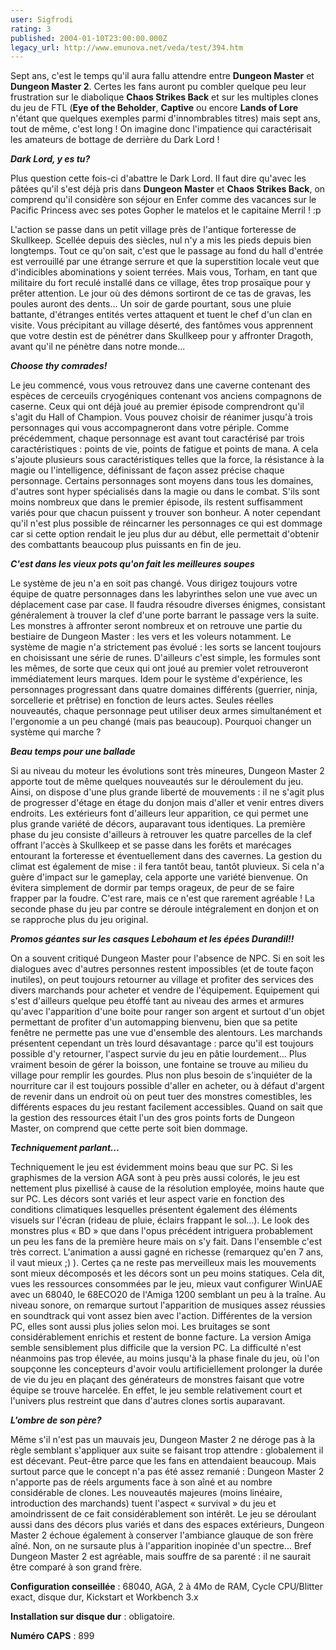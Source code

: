 ```yaml
---
user: Sigfrodi
rating: 3
published: 2004-01-10T23:00:00.000Z
legacy_url: http://www.emunova.net/veda/test/394.htm
---
```

Sept ans, c'est le temps qu'il aura fallu attendre entre **Dungeon Master** et **Dungeon Master 2**. Certes les fans auront pu combler quelque peu leur frustration sur le diabolique **Chaos Strikes Back** et sur les multiples clones du jeu de FTL (**Eye of the Beholder**, **Captive** ou encore **Lands of Lore** n'étant que quelques exemples parmi d'innombrables titres) mais sept ans, tout de même, c'est long ! On imagine donc l'impatience qui caractérisait les amateurs de bottage de derrière du Dark Lord !  

  

**_Dark Lord, y es tu?_**  

  

Plus question cette fois-ci d'abattre le Dark Lord. Il faut dire qu'avec les pâtées qu'il s'est déjà pris dans **Dungeon Master** et **Chaos Strikes Back**, on comprend qu'il considère son séjour en Enfer comme des vacances sur le Pacific Princess avec ses potes Gopher le matelos et le capitaine Merril ! :p   

  

L'action se passe dans un petit village près de l'antique forteresse de Skullkeep. Scellée depuis des siècles, nul n'y a mis les pieds depuis bien longtemps. Tout ce qu'on sait, c'est que le passage au fond du hall d'entrée est verrouillé par une étrange serrure et que la superstition locale veut que d'indicibles abominations y soient terrées. Mais vous, Torham, en tant que militaire du fort reculé installé dans ce village, êtes trop prosaïque pour y prêter attention. Le jour où des démons sortiront de ce tas de gravas, les poules auront des dents... Un soir de garde pourtant, sous une pluie battante, d'étranges entités vertes attaquent et tuent le chef d'un clan en visite. Vous précipitant au village déserté, des fantômes vous apprennent que votre destin est de pénétrer dans Skullkeep pour y affronter Dragoth, avant qu'il ne pénètre dans notre monde...  

  

**_Choose thy comrades!_**  

  

Le jeu commencé, vous vous retrouvez dans une caverne contenant des espèces de cerceuils cryogéniques contenant vos anciens compagnons de caserne. Ceux qui ont déjà joué au premier épisode comprendront qu'il s'agit du Hall of Champion. Vous pouvez choisir de réanimer jusqu'à trois personnages qui vous accompagneront dans votre périple. Comme précédemment, chaque personnage est avant tout caractérisé par trois caractéristiques : points de vie, points de fatigue et points de mana. A cela s'ajoute plusieurs sous caractéristiques telles que la force, la résistance à la magie ou l'intelligence, définissant de façon assez précise chaque personnage. Certains personnages sont moyens dans tous les domaines, d'autres sont hyper spécialisés dans la magie ou dans le combat. S'ils sont moins nombreux que dans le premier épisode, ils restent suffisamment variés pour que chacun puissent y trouver son bonheur. A noter cependant qu'il n'est plus possible de réincarner les personnages ce qui est dommage car si cette option rendait le jeu plus dur au début, elle permettait d'obtenir des combattants beaucoup plus puissants en fin de jeu.  

  

**_C'est dans les vieux pots qu'on fait les meilleures soupes_**  

  

Le système de jeu n'a en soit pas changé. Vous dirigez toujours votre équipe de quatre personnages dans les labyrinthes selon une vue avec un déplacement case par case. Il faudra résoudre diverses énigmes, consistant généralement à trouver la clef d'une porte barrant le passage vers la suite. Les monstres à affronter seront nombreux et on retrouve une partie du bestiaire de Dungeon Master : les vers et les voleurs notamment. Le système de magie n'a strictement pas évolué : les sorts se lancent toujours en choisissant une série de runes. D'ailleurs c'est simple, les formules sont les mêmes, de sorte que ceux qui ont joué au premier volet retrouveront immédiatement leurs marques. Idem pour le système d'expérience, les personnages progressant dans quatre domaines différents (guerrier, ninja, sorcellerie et prêtrise) en fonction de leurs actes. Seules réelles nouveautés, chaque personnage peut utiliser deux armes simultanément et l'ergonomie a un peu changé (mais pas beaucoup). Pourquoi changer un système qui marche ?  

  

**_Beau temps pour une ballade_**  

  

Si au niveau du moteur les évolutions sont très mineures, Dungeon Master 2 apporte tout de même quelques nouveautés sur le déroulement du jeu. Ainsi, on dispose d'une plus grande liberté de mouvements : il ne s'agit plus de progresser d'étage en étage du donjon mais d'aller et venir entres divers endroits. Les extérieurs font d'ailleurs leur apparition, ce qui permet une plus grande variété de décors, auparavant tous identiques. La première phase du jeu consiste d'ailleurs à retrouver les quatre parcelles de la clef offrant l'accès à Skullkeep et se passe dans les forêts et marécages entourant la forteresse et éventuellement dans des cavernes. La gestion du climat est également de mise : il fera tantôt beau, tantôt pluvieux. Si cela n'a guère d'impact sur le gameplay, cela apporte une variété bienvenue. On évitera simplement de dormir par temps orageux, de peur de se faire frapper par la foudre. C'est rare, mais ce n'est que rarement agréable ! La seconde phase du jeu par contre se déroule intégralement en donjon et on se rapproche plus du jeu original.  

  

**_Promos géantes sur les casques Lebohaum et les épées Durandil!!_**  

  

On a souvent critiqué Dungeon Master pour l'absence de NPC. Si en soit les dialogues avec d'autres personnes restent impossibles (et de toute façon inutiles), on peut toujours retourner au village et profiter des services des divers marchands pour acheter et vendre de l'équipement. Equipement qui s'est d'ailleurs quelque peu étoffé tant au niveau des armes et armures qu'avec l'apparition d'une boite pour ranger son argent et surtout d'un objet permettant de profiter d'un automapping bienvenu, bien que sa petite fenêtre ne permette pas une vue d'ensemble des alentours. Les marchands présentent cependant un très lourd désavantage : parce qu'il est toujours possible d'y retourner, l'aspect survie du jeu en pâtie lourdement... Plus vraiment besoin de gérer la boisson, une fontaine se trouve au milieu du village pour remplir les gourdes. Plus non plus besoin de s'inquiéter de la nourriture car il est toujours possible d'aller en acheter, ou à défaut d'argent de revenir dans un endroit où on peut tuer des monstres comestibles, les différents espaces du jeu restant facilement accessibles. Quand on sait que la gestion des ressources était l'un des gros points forts de Dungeon Master, on comprend que cette perte soit bien dommage.  

  

**_Techniquement parlant..._**  

  

Techniquement le jeu est évidemment moins beau que sur PC. Si les graphismes de la version AGA sont à peu près aussi colorés, le jeu est nettement plus pixellisé à cause de la résolution employée, moins haute que sur PC. Les décors sont variés et leur aspect varie en fonction des conditions climatiques lesquelles présentent également des éléments visuels sur l'écran (rideau de pluie, éclairs frappant le sol...). Le look des monstres plus « BD » que dans l'opus précédent intriguera probablement un peu les fans de la première heure mais on s'y fait. Dans l'ensemble c'est très correct. L'animation a aussi gagné en richesse (remarquez qu'en 7 ans, il vaut mieux ;) ). Certes ça ne reste pas merveilleux mais les mouvements sont mieux décomposés et les décors sont un peu moins statiques. Cela dit, vues les ressources consommées par le jeu, mieux vaut configurer WinUAE avec un 68040, le 68ECO20 de l'Amiga 1200 semblant un peu à la traîne. Au niveau sonore, on remarque surtout l'apparition de musiques assez réussies en soundtrack qui vont assez bien avec l'action. Différentes de la version PC, elles sont aussi plus jolies selon moi. Les bruitages se sont considérablement enrichis et restent de bonne facture. La version Amiga semble sensiblement plus difficile que la version PC. La difficulté n'est néanmoins pas trop élevée, au moins jusqu'à la phase finale du jeu, où l'on soupçonne les concepteurs d'avoir voulu artificiellement prolonger la durée de vie du jeu en plaçant des générateurs de monstres faisant que votre équipe se trouve harcelée. En effet, le jeu semble relativement court et l'univers plus restreint que dans d'autres clones sortis auparavant.  

  

**_L'ombre de son père?_**  

  

Même s'il n'est pas un mauvais jeu, Dungeon Master 2 ne déroge pas à la règle semblant s'appliquer aux suite se faisant trop attendre : globalement il est décevant. Peut-être parce que les fans en attendaient beaucoup. Mais surtout parce que le concept n'a pas été assez remanié : Dungeon Master 2 n'apporte pas de réels arguments face à son aîné et au nombre considérable de clones. Les nouveautés majeures (moins linéaire, introduction des marchands) tuent l'aspect « survival » du jeu et amoindrissent de ce fait considérablement son intérêt. Le jeu se déroulant aussi dans des décors plus variés et dans des espaces extérieurs, Dungeon Master 2 échoue également à conserver l'ambiance glauque de son frère aîné. Non, on ne sursaute plus à l'apparition inopinée d'un spectre... Bref Dungeon Master 2 est agréable, mais souffre de sa parenté : il ne saurait être comparé à son grand frère.  

  

**Configuration conseillée** : 68040, AGA, 2 à 4Mo de RAM, Cycle CPU/Blitter exact, disque dur, Kickstart et Workbench 3.x  

  

**Installation sur disque dur** : obligatoire.  

  

**Numéro CAPS** : 899